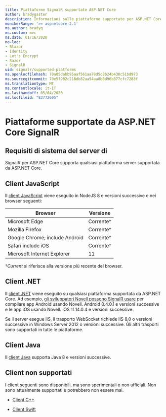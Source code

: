 ```yaml
---
title: Piattaforme SignalR supportate ASP.NET Core
author: bradygaster
description: Informazioni sulle piattaforme supportate per ASP.NET Core SignalR.
monikerRange: '>= aspnetcore-2.1'
ms.author: bradyg
ms.custom: mvc
ms.date: 01/16/2020
no-loc:
- Blazor
- Identity
- Let's Encrypt
- Razor
- SignalR
uid: signalr/supported-platforms
ms.openlocfilehash: 70a05dabb95aaf561aa78d5c8b24b430c51bd973
ms.sourcegitcommit: 70e5f982c218db82aa54aa8b8d96b377cfc7283f
ms.translationtype: MT
ms.contentlocale: it-IT
ms.lasthandoff: 05/04/2020
ms.locfileid: "82772605"
---
```

# <a name="aspnet-core-signalr-supported-platforms"></a>Piattaforme supportate da ASP.NET Core SignalR

## <a name="server-system-requirements"></a>Requisiti di sistema del server di

SignalR per ASP.NET Core supporta qualsiasi piattaforma server supportata da ASP.NET Core.

## <a name="javascript-client"></a>Client JavaScript

Il [client JavaScript](xref:signalr/javascript-client) viene eseguito in NodeJS 8 e versioni successive e nei browser seguenti:

| Browser                         | Versione         |
| ------------------------------- | --------------- |
| Microsoft Edge                  | Corrente&dagger; |
| Mozilla Firefox                 | Corrente&dagger; |
| Google Chrome; include Android | Corrente&dagger; |
| Safari include iOS            | Corrente&dagger; |
| Microsoft Internet Explorer     | 11              |

&dagger;*Current* si riferisce alla versione più recente del browser.

## <a name="net-client"></a>Client .NET

Il [client .NET](xref:signalr/dotnet-client) viene eseguito su qualsiasi piattaforma supportata da ASP.NET Core. Ad esempio, [gli sviluppatori Novell possono SignalR usare](https://github.com/aspnet/Announcements/issues/305) per compilare app Android usando Novell. Android 8.4.0.1 e versioni successive e le app iOS usando Novell. iOS 11.14.0.4 e versioni successive.

Se il server esegue IIS, il trasporto WebSocket richiede IIS 8,0 o versioni successive in Windows Server 2012 o versioni successive. Gli altri trasporti sono supportati in tutte le piattaforme.

## <a name="java-client"></a>Client Java

Il [client Java](xref:signalr/java-client) supporta Java 8 e versioni successive.

## <a name="unsupported-clients"></a>Client non supportati

I client seguenti sono disponibili, ma sono sperimentali o non ufficiali. Non sono attualmente supportati e potrebbero non essere mai.

* [Client C++](https://github.com/aspnet/SignalR-Client-Cpp)

* [Client Swift](https://github.com/moozzyk/SignalR-Client-Swift)

